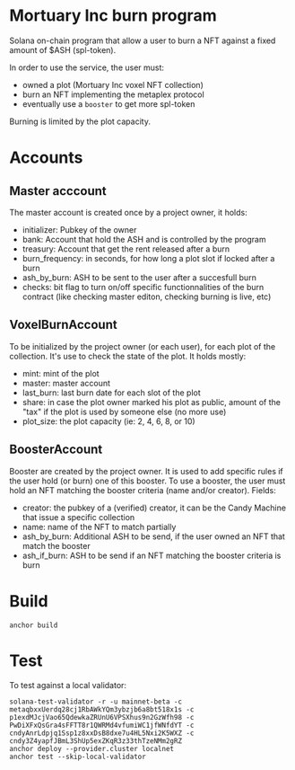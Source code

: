 # Mortuary Inc burn program

Solana on-chain program that allow a user to burn a NFT against a fixed amount of $ASH (spl-token).

In order to use the service, the user must:
- owned a plot (Mortuary Inc voxel NFT collection)
- burn an NFT implementing the metaplex protocol
- eventually use a `booster` to get more spl-token

Burning is limited by the plot capacity. 

# Accounts

## Master acccount

The master account is created once by a project owner, it holds:
- initializer: Pubkey of the owner
- bank: Account that hold the ASH and is controlled by the program
- treasury: Account that get the rent released after a burn
- burn_frequency: in seconds, for how long a plot slot if locked after a burn
- ash_by_burn: ASH to be sent to the user after a succesfull burn
- checks: bit flag to turn on/off specific functionnalities of the burn contract (like checking master editon, checking burning is live, etc)

## VoxelBurnAccount

To be initialized by the project owner (or each user), for each plot of the collection. It's use to check the state of the plot. It holds mostly:
- mint: mint of the plot
- master: master account
- last_burn: last burn date for each slot of the plot
- share: in case the plot owner marked his plot as public, amount of the "tax" if the plot is used by someone else (no more use)
- plot_size: the plot capacity (ie: 2, 4, 6, 8, or 10)

## BoosterAccount

Booster are created by the project owner. It is used to add specific rules if the user hold (or burn) one of this booster.
To use a booster, the user must hold an NFT matching the booster criteria (name and/or creator).
Fields:
- creator: the pubkey of a (verified) creator, it can be the Candy Machine that issue a specific collection
- name: name of the NFT to match partially
- ash_by_burn: Additional ASH to be send, if the user owned an NFT that match the booster
- ash_if_burn: ASH to be send if an NFT matching the booster criteria is burn

# Build
```
anchor build
```

# Test

To test against a local validator:
```
solana-test-validator -r -u mainnet-beta -c metaqbxxUerdq28cj1RbAWkYQm3ybzjb6a8bt518x1s -c p1exdMJcjVao65QdewkaZRUnU6VPSXhus9n2GzWfh98 -c PwDiXFxQsGra4sFFTT8r1QWRMd4vfumiWC1jfWNfdYT -c cndyAnrLdpjq1Ssp1z8xxDsB8dxe7u4HL5Nxi2K5WXZ -c cndy3Z4yapfJBmL3ShUp5exZKqR3z33thTzeNMm2gRZ
anchor deploy --provider.cluster localnet
anchor test --skip-local-validator
```

